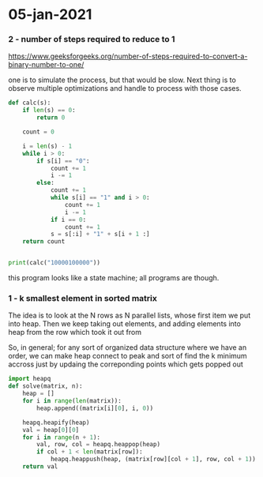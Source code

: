 # 05-jan-2021

### 2 - number of steps required to reduce to 1

https://www.geeksforgeeks.org/number-of-steps-required-to-convert-a-binary-number-to-one/

one is to simulate the process, but that would be slow. Next thing is to observe multiple optimizations and handle to process with those cases. 

```python
def calc(s):
    if len(s) == 0:
        return 0

    count = 0

    i = len(s) - 1
    while i > 0:
        if s[i] == "0":
            count += 1
            i -= 1
        else:
            count += 1
            while s[i] == "1" and i > 0:
                count += 1
                i -= 1
            if i == 0:
                count += 1
            s = s[:i] + "1" + s[i + 1 :]
    return count


print(calc("10000100000"))
```

this program looks like a state machine; all programs are though.

### 1 - k smallest element in sorted matrix

The idea is to look at the N rows as N parallel lists, whose first item we put into heap. Then we keep taking out elements, and adding elements into heap from the row which took it out from

So, in general; for any sort of organized data structure where we have an order, we can make heap connect to peak and sort of find the k minimum accross just by updaing the correponding points which gets popped out

```python
import heapq
def solve(matrix, n):
    heap = []
    for i in range(len(matrix)):
        heap.append((matrix[i][0], i, 0))

    heapq.heapify(heap)
    val = heap[0][0]
    for i in range(n + 1):
        val, row, col = heapq.heappop(heap)
        if col + 1 < len(matrix[row]):
            heapq.heappush(heap, (matrix[row][col + 1], row, col + 1))
    return val

